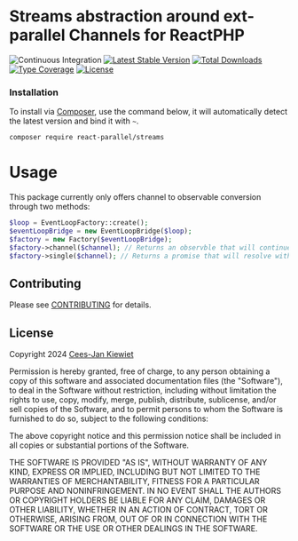 # Streams abstraction around ext-parallel Channels for ReactPHP

![Continuous Integration](https://github.com/Reactphp-parallel/streams/workflows/Continuous%20Integration/badge.svg)
[![Latest Stable Version](https://poser.pugx.org/React-parallel/streams/v/stable.png)](https://packagist.org/packages/React-parallel/streams)
[![Total Downloads](https://poser.pugx.org/React-parallel/streams/downloads.png)](https://packagist.org/packages/React-parallel/streams)
[![Type Coverage](https://shepherd.dev/github/Reactphp-parallel/streams/coverage.svg)](https://shepherd.dev/github/Reactphp-parallel/streams)
[![License](https://poser.pugx.org/React-parallel/streams/license.png)](https://packagist.org/packages/React-parallel/streams)

### Installation ###

To install via [Composer](http://getcomposer.org/), use the command below, it will automatically detect the latest version and bind it with `~`.

```
composer require react-parallel/streams
```

# Usage

This package currently only offers channel to observable conversion through two methods:

```php
$loop = EventLoopFactory::create();
$eventLoopBridge = new EventLoopBridge($loop);
$factory = new Factory($eventLoopBridge);
$factory->channel($channel); // Returns an observble that will continue until the channel closes
$factory->single($channel); // Returns a promise that will resolve with the first message it receives
```

## Contributing ##

Please see [CONTRIBUTING](CONTRIBUTING.md) for details.

## License ##

Copyright 2024 [Cees-Jan Kiewiet](http://wyrihaximus.net/)

Permission is hereby granted, free of charge, to any person
obtaining a copy of this software and associated documentation
files (the "Software"), to deal in the Software without
restriction, including without limitation the rights to use,
copy, modify, merge, publish, distribute, sublicense, and/or sell
copies of the Software, and to permit persons to whom the
Software is furnished to do so, subject to the following
conditions:

The above copyright notice and this permission notice shall be
included in all copies or substantial portions of the Software.

THE SOFTWARE IS PROVIDED "AS IS", WITHOUT WARRANTY OF ANY KIND,
EXPRESS OR IMPLIED, INCLUDING BUT NOT LIMITED TO THE WARRANTIES
OF MERCHANTABILITY, FITNESS FOR A PARTICULAR PURPOSE AND
NONINFRINGEMENT. IN NO EVENT SHALL THE AUTHORS OR COPYRIGHT
HOLDERS BE LIABLE FOR ANY CLAIM, DAMAGES OR OTHER LIABILITY,
WHETHER IN AN ACTION OF CONTRACT, TORT OR OTHERWISE, ARISING
FROM, OUT OF OR IN CONNECTION WITH THE SOFTWARE OR THE USE OR
OTHER DEALINGS IN THE SOFTWARE.
